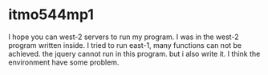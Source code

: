 # itmo544mp1
 I hope you can west-2 servers to run my program. I was in the west-2 program written inside. I tried to run east-1, many functions can not be achieved. the jquery cannot run in this program. but i also write it. I think the environment have some problem. 
